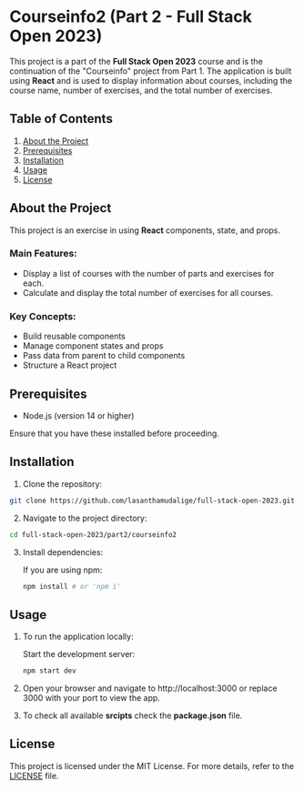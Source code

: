 # Courseinfo2 (Part 2 - Full Stack Open 2023)

This project is a part of the **Full Stack Open 2023** course and is the continuation of the "Courseinfo" project from Part 1. The application is built using **React** and is used to display information about courses, including the course name, number of exercises, and the total number of exercises.

## Table of Contents

   1. [About the Project](#about-the-project)
   2. [Prerequisites](#prerequisites)
   3. [Installation](#installation)
   4. [Usage](#usage)
   5. [License](#license)

## About the Project

This project is an exercise in using **React** components, state, and props.

### Main Features:

   * Display a list of courses with the number of parts and exercises for each.
   * Calculate and display the total number of exercises for all courses.

### Key Concepts:

   * Build reusable components
   * Manage component states and props
   * Pass data from parent to child components
   * Structure a React project

## Prerequisites

   * Node.js (version 14 or higher)

Ensure that you have these installed before proceeding.

## Installation

   1. Clone the repository:
   ```bash
   git clone https://github.com/lasanthamudalige/full-stack-open-2023.git
   ```

   2. Navigate to the project directory:
   ```bash
   cd full-stack-open-2023/part2/courseinfo2
   ```

   3. Install dependencies:

      If you are using npm:
      ```bash
      npm install # or 'npm i'
      ```

## Usage

1. To run the application locally:

      Start the development server:
   
      ```bash
      npm start dev
      ```

2. Open your browser and navigate to http://localhost:3000 or replace 3000 with your port to view the app.

3. To check all available **srcipts** check the **package.json** file. 

## License

This project is licensed under the MIT License. For more details, refer to the [LICENSE](https://github.com/lasanthamudalige/full-stack-open-2023/blob/main/LICENSE) file.
